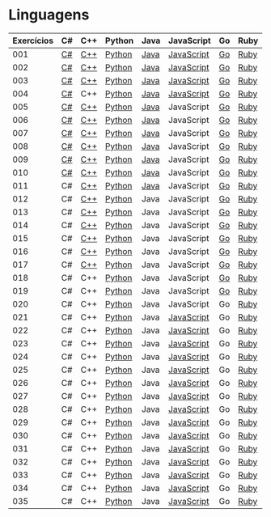 # Linguagens

| Exercícios | C#                  | C++                  | Python                    | Java                    | JavaScript                          | Go  | Ruby                  |
| ---------- | ------------------- | -------------------- | ------------------------- | ----------------------- | ----------------------------------- | --- | --------------------- |
| 001        | [C#](./c%23/001.cs) | [C++](./c++/001.cpp) | [Python](./python/001.py) | [Java](./java/001.java) | [JavaScript](./javascript/001.js)   | [Go](./golang/001.go)  | [Ruby](./ruby/001.rb) |
| 002        | [C#](./c%23/002.cs) | [C++](./c++/002.cpp) | [Python](./python/002.py) | [Java](./java/002.java) | [JavaScript](./javascript/002.js)   | [Go](./golang/002.go)  | [Ruby](./ruby/002.rb) |
| 003        | [C#](./c%23/003.cs) | [C++](./c++/003.cpp) | [Python](./python/003.py) | [Java](./java/003.java) | [JavaScript](./javascript/003.js)   | [Go](./golang/003.go)  | [Ruby](./ruby/003.rb) |
| 004        | [C#](./c%23/004.cs) | C++                  | [Python](./python/004.py) | [Java](./java/004.java) | [JavaScript](./javascript/004.js)   | [Go](./golang/004.go)  | [Ruby](./ruby/004.rb) |
| 005        | [C#](./c%23/005.cs) | [C++](./c++/005.cpp) | [Python](./python/005.py) | [Java](./java/005.java) | JavaScript                          | [Go](./golang/005.go)  | [Ruby](./ruby/005.rb) |
| 006        | [C#](./c%23/006.cs) | [C++](./c++/006.cpp) | [Python](./python/006.py) | [Java](./java/006.java) | JavaScript                          | [Go](./golang/006.go)  | [Ruby](./ruby/006.rb) |
| 007        | [C#](./c%23/007.cs) | [C++](./c++/007.cpp) | [Python](./python/007.py) | [Java](./java/007.java) | JavaScript                          | [Go](./golang/007.go)  | [Ruby](./ruby/007.rb) |
| 008        | [C#](./c%23/008.cs) | [C++](./c++/008.cpp) | [Python](./python/008.py) | [Java](./java/008.java) | JavaScript                          | [Go](./golang/008.go)  | [Ruby](./ruby/008.rb) |
| 009        | [C#](./c%23/009.cs) | [C++](./c++/009.cpp) | [Python](./python/009.py) | [Java](./java/009.java) | JavaScript                          | [Go](./golang/009.go)  | [Ruby](./ruby/009.rb) |
| 010        | [C#](./c%23/010.cs) | [C++](./c++/010.cpp) | [Python](./python/010.py) | [Java](./java/010.java) | JavaScript                          | [Go](./golang/010.go)  | [Ruby](./ruby/010.rb) |
| 011        | C#                  | [C++](./c++/011.cpp) | [Python](./python/011.py) | [Java](./java/011.java) | JavaScript                          | [Go](./golang/011.go)  | [Ruby](./ruby/011.rb) |
| 012        | C#                  | [C++](./c++/012.cpp) | [Python](./python/012.py) | Java                    | JavaScript                          | [Go](./golang/012.go)  | [Ruby](./ruby/012.rb) |
| 013        | C#                  | [C++](./c++/013.cpp) | [Python](./python/013.py) | Java                    | JavaScript                          | [Go](./golang/013.go)  | [Ruby](./ruby/013.rb) |
| 014        | C#                  | [C++](./c++/014.cpp) | [Python](./python/014.py) | Java                    | JavaScript                          | [Go](./golang/014.go)  | [Ruby](./ruby/014.rb) |
| 015        | C#                  | [C++](./c++/015.cpp) | [Python](./python/015.py) | Java                    | JavaScript                          | [Go](./golang/015.go)  | [Ruby](./ruby/015.rb) |
| 016        | C#                  | [C++](./c++/016.cpp) | [Python](./python/016.py) | Java                    | JavaScript                          | [Go](./golang/016.go)  | [Ruby](./ruby/016.rb) |
| 017        | C#                  | [C++](./c++/017.cpp) | [Python](./python/017.py) | Java                    | JavaScript                          | [Go](./golang/017.go)  | [Ruby](./ruby/017.rb) |
| 018        | C#                  | C++                  | [Python](./python/018.py) | Java                    | JavaScript                          | [Go](./golang/018.go)  | [Ruby](./ruby/018.rb) |
| 019        | C#                  | C++                  | [Python](./python/019.py) | Java                    | JavaScript                          | [Go](./golang/019.go)  | [Ruby](./ruby/019.rb) |
| 020        | C#                  | C++                  | [Python](./python/020.py) | Java                    | JavaScript                          | Go  | [Ruby](./ruby/020.rb) |
| 021        | C#                  | C++                  | [Python](./python/021.py) | Java                    | [JavaScript](./javascript/021.html) | Go  | [Ruby](./ruby/021.rb) |
| 022        | C#                  | C++                  | [Python](./python/022.py) | Java                    | [JavaScript](./javascript/022.js)   | Go  | [Ruby](./ruby/022.rb) |
| 023        | C#                  | C++                  | [Python](./python/023.py) | Java                    | [JavaScript](./javascript/023.js)   | Go  | [Ruby](./ruby/023.rb) |
| 024        | C#                  | C++                  | [Python](./python/024.py) | Java                    | [JavaScript](./javascript/024.js)   | Go  | [Ruby](./ruby/024.rb) |
| 025        | C#                  | C++                  | [Python](./python/025.py) | Java                    | [JavaScript](./javascript/025.js)   | Go  | [Ruby](./ruby/025.rb) |
| 026        | C#                  | C++                  | [Python](./python/026.py) | Java                    | [JavaScript](./javascript/026.js)   | Go  | [Ruby](./ruby/026.rb) |
| 027        | C#                  | C++                  | [Python](./python/027.py) | Java                    | [JavaScript](./javascript/027.js)   | Go  | [Ruby](./ruby/027.rb) |
| 028        | C#                  | C++                  | [Python](./python/028.py) | Java                    | [JavaScript](./javascript/028.js)   | Go  | [Ruby](./ruby/028.rb) |
| 029        | C#                  | C++                  | [Python](./python/029.py) | Java                    | [JavaScript](./javascript/029.js)   | Go  | [Ruby](./ruby/029.rb) |
| 030        | C#                  | C++                  | [Python](./python/030.py) | Java                    | [JavaScript](./javascript/030.js)   | Go  | [Ruby](./ruby/030.rb) |
| 031        | C#                  | C++                  | [Python](./python/031.py) | Java                    | [JavaScript](./javascript/031.js)   | Go  | [Ruby](./ruby/031.rb) |
| 032        | C#                  | C++                  | [Python](./python/032.py) | Java                    | [JavaScript](./javascript/032.js)   | Go  | [Ruby](./ruby/032.rb) |
| 033        | C#                  | C++                  | [Python](./python/033.py) | Java                    | [JavaScript](./javascript/033.js)   | Go  | [Ruby](./ruby/033.rb) |
| 034        | C#                  | C++                  | [Python](./python/034.py) | Java                    | [JavaScript](./javascript/034.js)   | Go  | [Ruby](./ruby/034.rb) |
| 035        | C#                  | C++                  | [Python](./python/035.py) | Java                    | [JavaScript](./javascript/035.js)   | Go  | [Ruby](./ruby/035.rb) |
